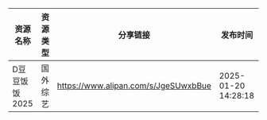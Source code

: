 | 资源名称      | 资源类型 | 分享链接                                 | 发布时间                |
| --------- | ---- | ------------------------------------ | ------------------- |
| D豆豆饭饭2025 | 国外综艺 | https://www.alipan.com/s/JgeSUwxbBue | 2025-01-20 14:28:18 |

